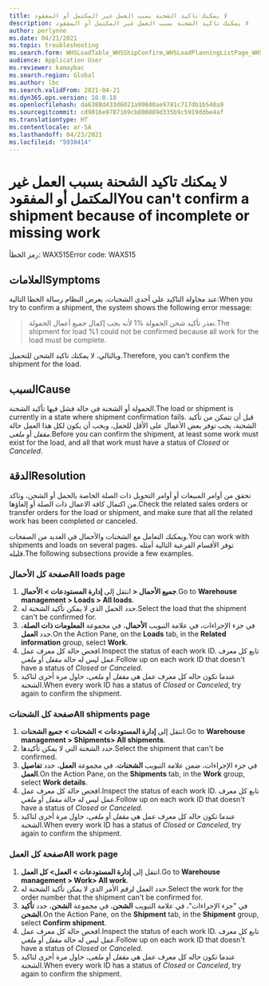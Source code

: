 ```yaml
---
title: لا يمكنك تاكيد الشحنة بسبب العمل غير المكتمل أو المفقود
description: لا يمكنك تاكيد الشحنة بسبب العمل غير المكتمل أو المفقود
author: perlynne
ms.date: 04/21/2021
ms.topic: troubleshooting
ms.search.form: WHSLoadTable_WHSShipConfirm,WHSLoadPlanningListPage_WHSShipConfirm,WHSLoadPlanningWorkbench_WHSShipConfirm,WHSTransportLoad_WHSShipConfirm,WHSShipPlanningListPage_WHSShipConfirm,WHSShipmentDetails_WHSShipConfirm,WHSWorkTable_WHSShipConfirm,WHSWorkTableListPage_WHSShipConfirm,Dialog_WHSOutboundShipConfirmController_WHSOutboundShipConfirm
audience: Application User
ms.reviewer: kamaybac
ms.search.region: Global
ms.author: lbc
ms.search.validFrom: 2021-04-21
ms.dyn365.ops.version: 10.0.18
ms.openlocfilehash: da6388d433d6021a99840ae9781c717db1b540a9
ms.sourcegitcommit: cd9016e9787169cb800889d335b9c5919ddbe4af
ms.translationtype: HT
ms.contentlocale: ar-SA
ms.lasthandoff: 04/23/2021
ms.locfileid: "5938414"
---
```

# <a name="you-cant-confirm-a-shipment-because-of-incomplete-or-missing-work"></a><span data-ttu-id="aaa21-103">لا يمكنك تاكيد الشحنة بسبب العمل غير المكتمل أو المفقود</span><span class="sxs-lookup"><span data-stu-id="aaa21-103">You can't confirm a shipment because of incomplete or missing work</span></span>

<span data-ttu-id="aaa21-104">رمز الخطأ: WAX515</span><span class="sxs-lookup"><span data-stu-id="aaa21-104">Error code: WAX515</span></span>

## <a name="symptoms"></a><span data-ttu-id="aaa21-105">العلامات</span><span class="sxs-lookup"><span data-stu-id="aaa21-105">Symptoms</span></span>

<span data-ttu-id="aaa21-106">عند محاولة التاكيد علي أحدي الشحنات، يعرض النظام رسالة الخطا التالية:</span><span class="sxs-lookup"><span data-stu-id="aaa21-106">When you try to confirm a shipment, the system shows the following error message:</span></span>

> <span data-ttu-id="aaa21-107">تعذر تأكيد شحن الحمولة %1 لأنه يجب إكمال جميع أعمال الحمولة.</span><span class="sxs-lookup"><span data-stu-id="aaa21-107">The shipment for load %1 could not be confirmed because all work for the load must be complete.</span></span>

<span data-ttu-id="aaa21-108">وبالتالي، لا يمكنك تاكيد الشحن للتحميل.</span><span class="sxs-lookup"><span data-stu-id="aaa21-108">Therefore, you can't confirm the shipment for the load.</span></span>

## <a name="cause"></a><span data-ttu-id="aaa21-109">السبب</span><span class="sxs-lookup"><span data-stu-id="aaa21-109">Cause</span></span>

<span data-ttu-id="aaa21-110">الحمولة أو الشحنة في حالة فشل فيها تأكيد الشحنة.</span><span class="sxs-lookup"><span data-stu-id="aaa21-110">The load or shipment is currently in a state where shipment confirmation fails.</span></span> <span data-ttu-id="aaa21-111">قبل أن تتمكن من تأكيد الشحنة، يجب توفر بعض الأعمال على الأقل للحمل، ويجب أن يكون لكل هذا العمل حالة *مقفل* أو *ملغى*.</span><span class="sxs-lookup"><span data-stu-id="aaa21-111">Before you can confirm the shipment, at least some work must exist for the load, and all that work must have a status of *Closed* or *Canceled*.</span></span>

## <a name="resolution"></a><span data-ttu-id="aaa21-112">الدقة</span><span class="sxs-lookup"><span data-stu-id="aaa21-112">Resolution</span></span>

<span data-ttu-id="aaa21-113">تحقق من أوامر المبيعات أو أوامر التحويل ذات الصلة الخاصة بالحمل أو الشحن، وتاكد من اكتمال كافة الاعمال ذات الصلة أو إلغاؤها.</span><span class="sxs-lookup"><span data-stu-id="aaa21-113">Check the related sales orders or transfer orders for the load or shipment, and make sure that all the related work has been completed or canceled.</span></span>

<span data-ttu-id="aaa21-114">ويمكنك التعامل مع الشحنات والأحمال في العديد من الصفحات.</span><span class="sxs-lookup"><span data-stu-id="aaa21-114">You can work with shipments and loads on several pages.</span></span> <span data-ttu-id="aaa21-115">توفر الأقسام الفرعية التالية أمثله قليله.</span><span class="sxs-lookup"><span data-stu-id="aaa21-115">The following subsections provide a few examples.</span></span>

### <a name="all-loads-page"></a><span data-ttu-id="aaa21-116">صفحة كل الأحمال</span><span class="sxs-lookup"><span data-stu-id="aaa21-116">All loads page</span></span>

1. <span data-ttu-id="aaa21-117">انتقل إلى **إدارة المستودعات \> الأحمال‏‎ \> جميع الأحمال‏‎**.</span><span class="sxs-lookup"><span data-stu-id="aaa21-117">Go to **Warehouse management \> Loads \> All loads**.</span></span>
1. <span data-ttu-id="aaa21-118">حدد الحمل الذي لا يمكن تأكيد الشحنة له.</span><span class="sxs-lookup"><span data-stu-id="aaa21-118">Select the load that the shipment can't be confirmed for.</span></span>
1. <span data-ttu-id="aaa21-119">في جزء الإجراءات، في علامة التبويب **الأحمال**، في مجموعة **المعلومات ذات الصلة**، حدد **العمل**.</span><span class="sxs-lookup"><span data-stu-id="aaa21-119">On the Action Pane, on the **Loads** tab, in the **Related information** group, select **Work**.</span></span>
1. <span data-ttu-id="aaa21-120">افحص حالة كل معرف عمل.</span><span class="sxs-lookup"><span data-stu-id="aaa21-120">Inspect the status of each work ID.</span></span> <span data-ttu-id="aaa21-121">تابع كل معرف عمل ليس له حالة *مقفل* أو *ملغي*.</span><span class="sxs-lookup"><span data-stu-id="aaa21-121">Follow up on each work ID that doesn't have a status of *Closed* or *Canceled*.</span></span>
1. <span data-ttu-id="aaa21-122">عندما تكون حاله كل معرف عمل هي *مقفل* أو *ملغى*، حاول مرة أخرى لتاكيد الشحنة.</span><span class="sxs-lookup"><span data-stu-id="aaa21-122">When every work ID has a status of *Closed* or *Canceled*, try again to confirm the shipment.</span></span>

### <a name="all-shipments-page"></a><span data-ttu-id="aaa21-123">صفحة كل الشحنات</span><span class="sxs-lookup"><span data-stu-id="aaa21-123">All shipments page</span></span>

1. <span data-ttu-id="aaa21-124">انتقل إلى **إدارة المستودعات \> الشحنات \> جميع الشحنات**.</span><span class="sxs-lookup"><span data-stu-id="aaa21-124">Go to **Warehouse management \> Shipments\> All shipments**.</span></span>
1. <span data-ttu-id="aaa21-125">حدد الشحنة التي لا يمكن تأكيدها.</span><span class="sxs-lookup"><span data-stu-id="aaa21-125">Select the shipment that can't be confirmed.</span></span>
1. <span data-ttu-id="aaa21-126">في جزء الإجراءات، ضمن علامة التبويب **الشحنات**، في مجموعة **العمل**، حدد **تفاصيل العمل**.</span><span class="sxs-lookup"><span data-stu-id="aaa21-126">On the Action Pane, on the **Shipments** tab, in the **Work** group, select **Work details**.</span></span>
1. <span data-ttu-id="aaa21-127">افحص حالة كل معرف عمل.</span><span class="sxs-lookup"><span data-stu-id="aaa21-127">Inspect the status of each work ID.</span></span> <span data-ttu-id="aaa21-128">تابع كل معرف عمل ليس له حالة *مقفل* أو *ملغي*.</span><span class="sxs-lookup"><span data-stu-id="aaa21-128">Follow up on each work ID that doesn't have a status of *Closed* or *Canceled*.</span></span>
1. <span data-ttu-id="aaa21-129">عندما تكون حاله كل معرف عمل هي *مقفل* أو *ملغى*، حاول مرة أخرى لتاكيد الشحنة.</span><span class="sxs-lookup"><span data-stu-id="aaa21-129">When every work ID has a status of *Closed* or *Canceled*, try again to confirm the shipment.</span></span>

### <a name="all-work-page"></a><span data-ttu-id="aaa21-130">صفحة كل العمل</span><span class="sxs-lookup"><span data-stu-id="aaa21-130">All work page</span></span>

1. <span data-ttu-id="aaa21-131">انتقل إلى **إدارة المستودعات \> العمل\> كل العمل**.</span><span class="sxs-lookup"><span data-stu-id="aaa21-131">Go to **Warehouse management \> Work\> All work**.</span></span>
1. <span data-ttu-id="aaa21-132">حدد العمل لرقم الأمر الذي لا يمكن تأكيد الشحنة له.</span><span class="sxs-lookup"><span data-stu-id="aaa21-132">Select the work for the order number that the shipment can't be confirmed for.</span></span>
1. <span data-ttu-id="aaa21-133">في "جزء الإجراءات"، في علامة التبويب **الشحن**، في مجموعة **الشحن**، حدد **تأكيد الشحن**.</span><span class="sxs-lookup"><span data-stu-id="aaa21-133">On the Action Pane, on the **Shipment** tab, in the **Shipment** group, select **Confirm shipment**.</span></span>
1. <span data-ttu-id="aaa21-134">افحص حالة كل معرف عمل.</span><span class="sxs-lookup"><span data-stu-id="aaa21-134">Inspect the status of each work ID.</span></span> <span data-ttu-id="aaa21-135">تابع كل معرف عمل ليس له حالة *مقفل* أو *ملغي*.</span><span class="sxs-lookup"><span data-stu-id="aaa21-135">Follow up on each work ID that doesn't have a status of *Closed* or *Canceled*.</span></span>
1. <span data-ttu-id="aaa21-136">عندما تكون حاله كل معرف عمل هي *مقفل* أو *ملغى*، حاول مرة أخرى لتاكيد الشحنة.</span><span class="sxs-lookup"><span data-stu-id="aaa21-136">When every work ID has a status of *Closed* or *Canceled*, try again to confirm the shipment.</span></span>
